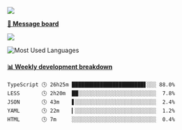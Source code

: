 [![](https://count.getloli.com/get/@SmaIIstars.github.readme)](https://count.getloli.com/)


[**💬 Message board**](https://chat.getloli.com/room/@SmaIIstars.github)

[![](https://chat.getloli.com/room/@SmaIIstars.github/svg?width=600&height=100&limit=20&theme=light&fontSize=14)](https://chat.getloli.com/room/@SmaIIstars.github)


![Most Used Languages](https://github-readme-stats.vercel.app/api/top-langs/?username=SmaIIstars&theme=dark&layout=compact)

<!-- waka-box start -->
#### <a href="https://gist.github.com/e31f5e1b7a15ee54e2fc8fca68aa5e2b" target="_blank">📊 Weekly development breakdown</a>
```text
TypeScript 🕓 26h25m ███████████████████████▋░░░ 88.0%
LESS       🕓 2h20m  ██░░░░░░░░░░░░░░░░░░░░░░░░░  7.8%
JSON       🕓 43m    ▋░░░░░░░░░░░░░░░░░░░░░░░░░░  2.4%
YAML       🕓 22m    ▎░░░░░░░░░░░░░░░░░░░░░░░░░░  1.2%
HTML       🕓 7m     ░░░░░░░░░░░░░░░░░░░░░░░░░░░  0.4%
```
<!-- Powered by https://github.com/YouEclipse/waka-box-go . -->
<!-- waka-box end -->
